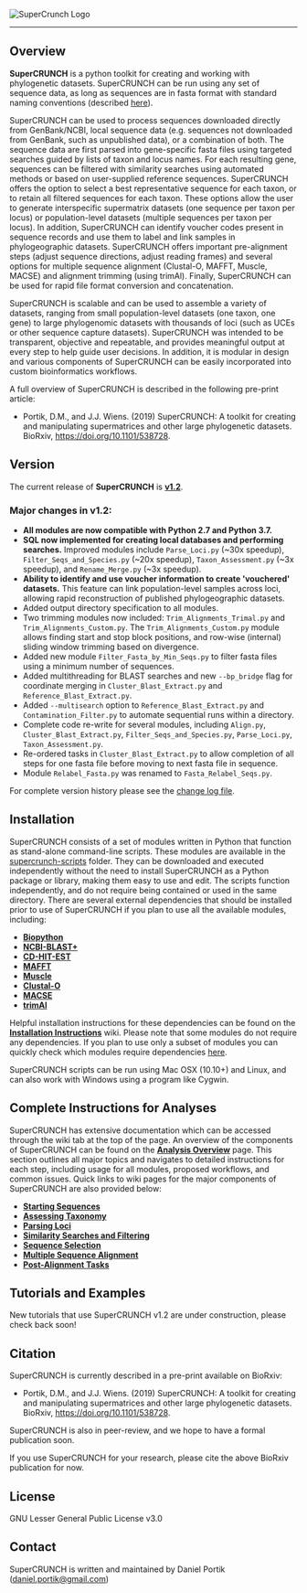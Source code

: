 ![SuperCrunch Logo](https://github.com/dportik/SuperCRUNCH/blob/master/docs/SuperCRUNCH_Logo.png)

---------------

## Overview

**SuperCRUNCH** is a python toolkit for creating and working with phylogenetic datasets. SuperCRUNCH can be run using any set of sequence data, as long as sequences are in fasta format with standard naming conventions (described [here](https://github.com/dportik/SuperCRUNCH/wiki/2:-Starting-Sequences)). 

SuperCRUNCH can be used to process sequences downloaded directly from GenBank/NCBI, local sequence data (e.g. sequences not downloaded from GenBank, such as unpublished data), or a combination of both. The sequence data are first parsed into gene-specific fasta files using targeted searches guided by lists of taxon and locus names. For each resulting gene, sequences can be filtered with similarity searches using automated methods or based on user-supplied reference sequences. SuperCRUNCH offers the option to select a best representative sequence for each taxon, or to retain all filtered sequences for each taxon. These options allow the user to generate interspecific supermatrix datasets (one sequence per taxon per locus) or population-level datasets (multiple sequences per taxon per locus). In addition, SuperCRUNCH can identify voucher codes present in sequence records and use them to label and link samples in phylogeographic datasets. SuperCRUNCH offers important pre-alignment steps (adjust sequence directions, adjust reading frames) and several options for multiple sequence alignment (Clustal-O, MAFFT, Muscle, MACSE) and alignment trimming (using trimAl). Finally, SuperCRUNCH can be used for rapid file format conversion and concatenation. 

SuperCRUNCH is scalable and can be used to assemble a variety of datasets, ranging from small population-level datasets (one taxon, one gene) to large phylogenomic datasets with thousands of loci (such as UCEs or other sequence capture datasets). SuperCRUNCH was intended to be transparent, objective and repeatable, and provides meaningful output at every step to help guide user decisions. In addition, it is modular in design and various components of SuperCRUNCH can be easily incorporated into custom bioinformatics workflows.

A full overview of SuperCRUNCH is described in the following pre-print article:

+ Portik, D.M., and J.J. Wiens. (2019) SuperCRUNCH: A toolkit for creating and manipulating supermatrices and other large phylogenetic datasets. BioRxiv, https://doi.org/10.1101/538728.


## Version

The current release of **SuperCRUNCH** is [**v1.2**](https://github.com/dportik/SuperCRUNCH/releases). 

### Major changes in v1.2:
  - **All modules are now compatible with Python 2.7 and Python 3.7.**
  - **SQL now implemented for creating local databases and performing searches.** Improved modules include `Parse_Loci.py` (~30x speedup), `Filter_Seqs_and_Species.py` (~20x speedup), `Taxon_Assessment.py` (~3x speedup), and `Rename_Merge.py` (~3x speedup).
  - **Ability to identify and use voucher information to create 'vouchered' datasets.** This feature can link population-level samples across loci, allowing rapid reconstruction of published phylogeographic datasets.
  - Added output directory specification to all modules.
  - Two trimming modules now included: `Trim_Alignments_Trimal.py` and `Trim_Alignments_Custom.py`. The `Trim_Alignments_Custom.py` module allows finding start and stop block positions, and row-wise (internal) sliding window trimming based on divergence.
  - Added new module `Filter_Fasta_by_Min_Seqs.py` to filter fasta files using a minimum number of sequences.
  - Added multithreading for BLAST searches and new `--bp_bridge` flag for coordinate merging in `Cluster_Blast_Extract.py` and `Reference_Blast_Extract.py`.
  - Added `--multisearch` option to `Reference_Blast_Extract.py` and `Contamination_Filter.py` to automate sequential runs within a directory.
  - Complete code re-write for several modules, including `Align.py`, `Cluster_Blast_Extract.py`, `Filter_Seqs_and_Species.py`, `Parse_Loci.py`, `Taxon_Assessment.py`.
  - Re-ordered tasks in `Cluster_Blast_Extract.py` to allow completion of all steps for one fasta file before moving to next fasta file in sequence.
  - Module `Relabel_Fasta.py` was renamed to `Fasta_Relabel_Seqs.py`.

For complete version history please see the [change log file](https://github.com/dportik/SuperCRUNCH/tree/master/CHANGELOG.md).


## Installation

SuperCRUNCH consists of a set of modules written in Python that function as stand-alone command-line scripts. These modules are available in the [supercrunch-scripts](https://github.com/dportik/SuperCRUNCH/tree/master/supercrunch-scripts) folder. They can be downloaded and executed independently without the need to install SuperCRUNCH as a Python package or library, making them easy to use and edit. The scripts function independently, and do not require being contained or used in the same directory. There are several external dependencies that should be installed prior to use of SuperCRUNCH if you plan to use all the available modules, including:

+ [**Biopython**](https://biopython.org/)
+ [**NCBI-BLAST+**](https://blast.ncbi.nlm.nih.gov/Blast.cgi?CMD=Web&PAGE_TYPE=BlastDocs&DOC_TYPE=Download)
+ [**CD-HIT-EST**](http://weizhongli-lab.org/cd-hit/)
+ [**MAFFT**](https://mafft.cbrc.jp/alignment/software/)
+ [**Muscle**](https://www.drive5.com/muscle/)
+ [**Clustal-O**](http://www.clustal.org/omega/)
+ [**MACSE**](https://bioweb.supagro.inra.fr/macse/)
+ [**trimAl**](http://trimal.cgenomics.org/)

Helpful installation instructions for these dependencies can be found on the [**Installation Instructions**](https://github.com/dportik/SuperCRUNCH/wiki/Installation-Instructions) wiki. Please note that some modules do not require any dependencies. If you plan to use only a subset of modules you can quickly check which modules require dependencies [here](https://github.com/dportik/SuperCRUNCH/wiki/Installation-Instructions#module-dependencies-list). 

SuperCRUNCH scripts can be run using Mac OSX (10.10+) and Linux, and can also work with Windows using a program like Cygwin. 


## Complete Instructions for Analyses

SuperCRUNCH has extensive documentation which can be accessed through the wiki tab at the top of the page. An overview of the components of SuperCRUNCH can be found on the [**Analysis Overview**](https://github.com/dportik/SuperCRUNCH/wiki/1:-Analysis-Overview) page. This section outlines all major topics and navigates to detailed instructions for each step, including usage for all modules, proposed workflows, and common issues. Quick links to wiki pages for the major components of SuperCRUNCH are also provided below:

+ [**Starting Sequences**](https://github.com/dportik/SuperCRUNCH/wiki/2:-Starting-Sequences)
+ [**Assessing Taxonomy**](https://github.com/dportik/SuperCRUNCH/wiki/3:-Assessing-Taxonomy)
+ [**Parsing Loci**](https://github.com/dportik/SuperCRUNCH/wiki/4:-Parsing-Loci)
+ [**Similarity Searches and Filtering**](https://github.com/dportik/SuperCRUNCH/wiki/5:-Similarity-Searches-and-Filtering)
+ [**Sequence Selection**](https://github.com/dportik/SuperCRUNCH/wiki/6:-Sequence-Selection)
+ [**Multiple Sequence Alignment**](https://github.com/dportik/SuperCRUNCH/wiki/7:-Multiple-Sequence-Alignment)
+ [**Post-Alignment Tasks**](https://github.com/dportik/SuperCRUNCH/wiki/8:-Post-Alignment-Tasks)


## Tutorials and Examples

New tutorials that use SuperCRUNCH v1.2 are under construction, please check back soon! 

## Citation

SuperCRUNCH is currently described in a pre-print available on BioRxiv:

+ Portik, D.M., and J.J. Wiens. (2019) SuperCRUNCH: A toolkit for creating and manipulating supermatrices and other large phylogenetic datasets. BioRxiv, https://doi.org/10.1101/538728.

SuperCRUNCH is also in peer-review, and we hope to have a formal publication soon. 

If you use SuperCRUNCH for your research, please cite the above BioRxiv publication for now.

## License

GNU Lesser General Public License v3.0

## Contact

SuperCRUNCH is written and maintained by Daniel Portik (daniel.portik@gmail.com)

